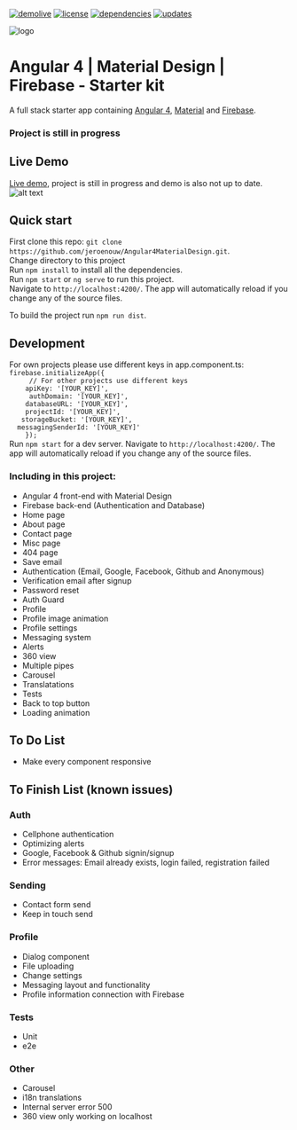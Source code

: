 [![demolive](https://img.shields.io/badge/demo-live-green.svg)](http://angular4.jerouw.nl/)
[![license](https://img.shields.io/npm/l/express.svg)](https://github.com/jeroenouw/Angular4MaterialDesign/blob/master/LICENSE/)
[![dependencies](https://img.shields.io/badge/dependencies-up%20to%20date-brightgreen.svg)](https://github.com/jeroenouw/Angular4MaterialDesign/blob/master/package.json)
[![updates](https://img.shields.io/badge/updates-weekly-yellowgreen.svg)](https://github.com/jeroenouw/Angular4MaterialDesign/commits/master)

![logo](https://jerouw.nl/wp-content/uploads/2017/05/ngfbmd.png "Logo")  

# Angular 4 | Material Design | Firebase - Starter kit
A full stack starter app containing [Angular 4](https://angular.io), [Material](https://material.io/) and [Firebase](https://firebase.google.com/).

### Project is still in progress

## Live Demo

[Live demo](http://angular4.jerouw.nl), project is still in progress and demo is also not up to date.  
![alt text](https://jerouw.nl/wp-content/uploads/2017/05/ngfbmdprintscreen.png "Logo")

## Quick start

First clone this repo: `git clone https://github.com/jeroenouw/Angular4MaterialDesign.git`.  
Change directory to this project  
Run `npm install` to install all the dependencies.  
Run `npm start` or `ng serve` to run this project.  
Navigate to `http://localhost:4200/`. The app will automatically reload if you change any of the source files.  

To build the project run `npm run dist`.

## Development

For own projects please use different keys in app.component.ts:  
``` firebase.initializeApp({ ```   
```     // For other projects use different keys```  
```    apiKey: '[YOUR_KEY]',```  
```     authDomain: '[YOUR_KEY]',```  
```    databaseURL: '[YOUR_KEY]',```  
```    projectId: '[YOUR_KEY]',```  
```   storageBucket: '[YOUR_KEY]',```    
```  messagingSenderId: '[YOUR_KEY]'```  
```    });```  
Run `npm start` for a dev server. Navigate to `http://localhost:4200/`. The app will automatically reload if you change any of the source files.

### Including in this project:
* Angular 4 front-end with Material Design
* Firebase back-end (Authentication and Database)
* Home page
* About page
* Contact page
* Misc page
* 404 page
* Save email
* Authentication (Email, Google, Facebook, Github and Anonymous)
* Verification email after signup
* Password reset
* Auth Guard
* Profile
* Profile image animation
* Profile settings
* Messaging system
* Alerts
* 360 view
* Multiple pipes
* Carousel
* Translatations
* Tests
* Back to top button
* Loading animation

## To Do List
* Make every component responsive

## To Finish List (known issues)
### Auth
* Cellphone authentication
* Optimizing alerts
* Google, Facebook & Github signin/signup
* Error messages: Email already exists, login failed, registration failed

### Sending
* Contact form send
* Keep in touch send

### Profile
* Dialog component
* File uploading
* Change settings
* Messaging layout and functionality
* Profile information connection with Firebase

### Tests
* Unit
* e2e

### Other
* Carousel
* i18n translations
* Internal server error 500
* 360 view only working on localhost


